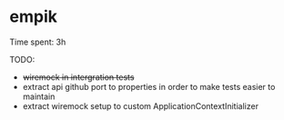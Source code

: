 # empik

Time spent: 3h

TODO:

- ~~wiremock in intergration tests~~
- extract api github port to properties in order to make tests easier to maintain
- extract wiremock setup to custom ApplicationContextInitializer   